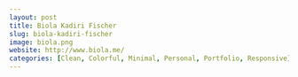 ```yaml
---
layout: post
title: Biola Kadiri Fischer
slug: biola-kadiri-fischer
image: biola.png
website: http://www.biola.me/
categories: [Clean, Colorful, Minimal, Personal, Portfolio, Responsive]
---
```

